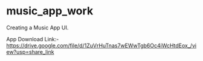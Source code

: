 # music_app_work

Creating a Music App UI.

App Download Link:- https://drive.google.com/file/d/1ZuVrHuTnas7wEWwTgb6Oc4iWcHtdEox_/view?usp=share_link
